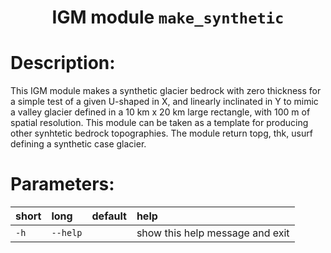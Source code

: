 ### <h1 align="center" id="title">IGM module `make_synthetic` </h1>

# Description:

This IGM module makes a synthetic glacier bedrock with zero thickness for a simple test of a given U-shaped in X, and linearly inclinated in Y to mimic a valley glacier defined in a 10 km x 20 km large rectangle, with 100 m of spatial resolution. This module can be taken as a template for producing other synhtetic bedrock topographies. The module return topg, thk, usurf defining a synthetic case glacier.
 
# Parameters: 


|short|long|default|help|
| :--- | :--- | :--- | :--- |
|`-h`|`--help`||show this help message and exit|
